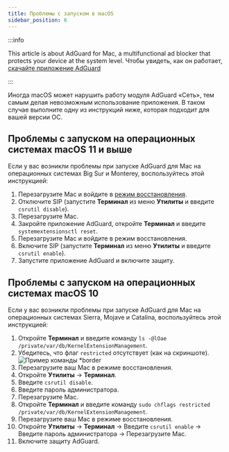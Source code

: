```yaml
---
title: Проблемы с запуском в macOS
sidebar_position: 6
---
```


:::info

This article is about AdGuard for Mac, a multifunctional ad blocker that protects your device at the system level. Чтобы увидеть, как он работает, [скачайте приложение AdGuard](https://agrd.io/download-kb-adblock)

:::

Иногда macOS может нарушить работу модуля AdGuard «Сеть», тем самым делая невозможным использование приложения. В таком случае выполните одну из инструкций ниже, которая подходит для вашей версии ОС.

## Проблемы с запуском на операционных системах macOS 11 и выше

Если у вас возникли проблемы при запуске AdGuard для Mac на операционных системах Big Sur и Monterey, воспользуйтесь этой инструкцией:

1. Перезагрузите Mac и войдите в [режим восстановления](https://support.apple.com/ru-ru/HT201255).
1. Отключите SIP (запустите **Терминал** из меню **Утилиты** и введите `csrutil disable`).
1. Перезагрузите Mac.
1. Закройте приложение AdGuard, откройте **Терминал** и введите `systemextensionsctl reset`.
1. Перезагрузите Mac и войдите в режим восстановления.
1. Включите SIP (запустите **Терминал** из меню **Утилиты** и введите `csrutil enable`).
1. Запустите приложение AdGuard и включите защиту.

## Проблемы с запуском на операционных системах macOS 10

Если у вас возникли проблемы при запуске AdGuard для Mac на операционных системах Sierra, Mojave и Catalina, воспользуйтесь этой инструкцией:

1. Откройте **Терминал** и введите команду `ls -@lOae /private/var/db/KernelExtensionManagement`.
1. Убедитесь, что флаг `restricted` отсутствует (как на скриншоте). ![Пример команды *border](https://cdn.adtidy.org/content/kb/ad_blocker/mac/restricted-flag.jpg)
1. Перезагрузите ваш Mac в режиме восстановления.
1. Откройте **Утилиты** → **Терминал**.
1. Введите `csrutil disable`.
1. Введите пароль администратора.
1. Перезагрузите Mac.
1. Откройте **Терминал** и введите команду `sudo chflags restricted /private/var/db/KernelExtensionManagement`.
1. Перезагрузите ваш Mac в режиме восстановления.
1. Откройте **Утилиты** → **Терминал** → Введите `csrutil enable` → Введите пароль администратора → Перезагрузите Mac.
1. Включите защиту AdGuard.
